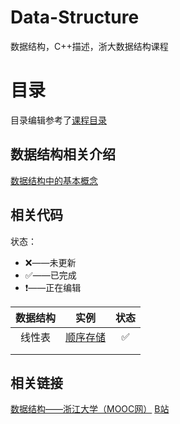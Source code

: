 # Data-Structure
数据结构，C++描述，浙大数据结构课程

# 目录
目录编辑参考了[课程目录](https://www.icourse163.org/course/ZJU-93001)

## 数据结构相关介绍

[数据结构中的基本概念](https://github.com/Wishrem/Data-Structure/blob/main/Chp%201/note.md)

## 相关代码

状态：

- ❌——未更新
- ✅——已完成
- ❗️——正在编辑




| 数据结构 |   实例   | 状态 |
|:------: | :------: | :--: |
|  线性表  | [顺序存储](https://github.com/Wishrem/Data-Structure/blob/main/Chp%202/List.cpp) |  ✅   |
|          |          |      |
|          |          |      |

## 相关链接

[数据结构——浙江大学（MOOC网）](https://www.icourse163.org/course/ZJU-93001)
[B站](https://www.bilibili.com/video/BV1Kb41127fT)
